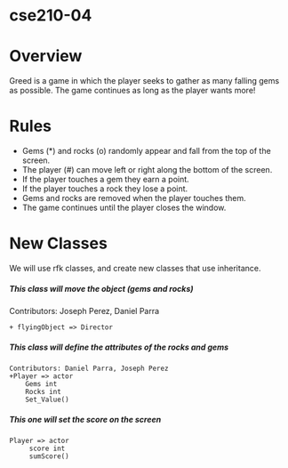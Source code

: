 # cse210-04
# Overview 
Greed is a game in which the player seeks to gather as many falling gems as possible. The game continues as long as the player wants more!

# Rules
- Gems (*) and rocks (o) randomly appear and fall from the top of the screen.
- The player (#) can move left or right along the bottom of the screen.
- If the player touches a gem they earn a point.
- If the player touches a rock they lose a point.
- Gems and rocks are removed when the player touches them.
- The game continues until the player closes the window.

# New Classes 

We will use rfk classes, and create new classes that use inheritance.

##### This class will move the object (gems and rocks)
Contributors: Joseph Perez, Daniel Parra 
```
+ flyingObject => Director
```
##### This class will define the attributes of the rocks and gems
```
Contributors: Daniel Parra, Joseph Perez
+Player => actor 
	Gems int
	Rocks int
	Set_Value()
```
	
##### This one will set the score on the screen

```
Player => actor
	 score int
	 sumScore()
```

	
	